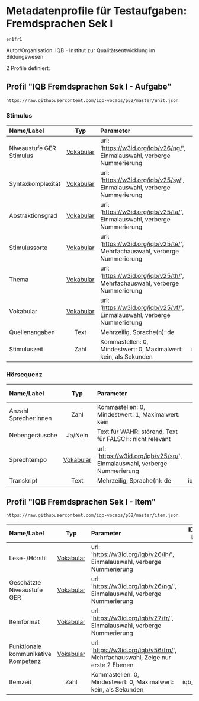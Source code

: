# Metadatenprofile für Testaufgaben: Fremdsprachen Sek I
```
en1fr1
```

Autor/Organisation: IQB - Institut zur Qualitätsentwicklung im Bildungswesen

2 Profile definiert:

## Profil "IQB Fremdsprachen Sek I - Aufgabe"
```
https://raw.githubusercontent.com/iqb-vocabs/p52/master/unit.json
```

### Stimulus

| Name/Label | Typ | Parameter | ID Profil-Eintrag |
| :--- | :---: | :--- | :---: |
| Niveaustufe GER Stimulus | [Vokabular](https://w3id.org/iqb/v26/ng/) | url: 'https://w3id.org/iqb/v26/ng/', Einmalauswahl, verberge Nummerierung | e2 |
| Syntaxkomplexität | [Vokabular](https://w3id.org/iqb/v25/sy/) | url: 'https://w3id.org/iqb/v25/sy/', Einmalauswahl, verberge Nummerierung | e3 |
| Abstraktionsgrad | [Vokabular](https://w3id.org/iqb/v25/ta/) | url: 'https://w3id.org/iqb/v25/ta/', Einmalauswahl, verberge Nummerierung | e4 |
| Stimulussorte | [Vokabular](https://w3id.org/iqb/v25/te/) | url: 'https://w3id.org/iqb/v25/te/', Mehrfachauswahl, verberge Nummerierung | e5 |
| Thema | [Vokabular](https://w3id.org/iqb/v25/th/) | url: 'https://w3id.org/iqb/v25/th/', Mehrfachauswahl, verberge Nummerierung | e6 |
| Vokabular | [Vokabular](https://w3id.org/iqb/v25/vf/) | url: 'https://w3id.org/iqb/v25/vf/', Einmalauswahl, verberge Nummerierung | e7 |
| Quellenangaben | Text |Mehrzeilig, Sprache(n): de | iqb_copyright |
| Stimuluszeit | Zahl |Kommastellen: 0, Mindestwert: 0, Maximalwert: kein, als Sekunden | iqb_time_stimulus |
### Hörsequenz

| Name/Label | Typ | Parameter | ID Profil-Eintrag |
| :--- | :---: | :--- | :---: |
| Anzahl Sprecher:innen | Zahl |Kommastellen: 0, Mindestwert: 1, Maximalwert: kein | k2 |
| Nebengeräusche | Ja/Nein |Text für WAHR: störend, Text für FALSCH: nicht relevant | k3 |
| Sprechtempo | [Vokabular](https://w3id.org/iqb/v25/sp/) | url: 'https://w3id.org/iqb/v25/sp/', Einmalauswahl, verberge Nummerierung | k4 |
| Transkript | Text |Mehrzeilig, Sprache(n): de | iqb_transcript |
## Profil "IQB Fremdsprachen Sek I - Item"
```
https://raw.githubusercontent.com/iqb-vocabs/p52/master/item.json
```

| Name/Label | Typ | Parameter | ID Profil-Eintrag |
| :--- | :---: | :--- | :---: |
| Lese-/Hörstil | [Vokabular](https://w3id.org/iqb/v26/lh/) | url: 'https://w3id.org/iqb/v26/lh/', Einmalauswahl, verberge Nummerierung | w8 |
| Geschätzte Niveaustufe GER | [Vokabular](https://w3id.org/iqb/v26/ng/) | url: 'https://w3id.org/iqb/v26/ng/', Einmalauswahl, verberge Nummerierung | s8 |
| Itemformat | [Vokabular](https://w3id.org/iqb/v27/fr/) | url: 'https://w3id.org/iqb/v27/fr/', Einmalauswahl, verberge Nummerierung | s3 |
| Funktionale kommunikative Kompetenz | [Vokabular](https://w3id.org/iqb/v56/fm/) | url: 'https://w3id.org/iqb/v56/fm/', Mehrfachauswahl, Zeige nur erste 2 Ebenen | s4 |
| Itemzeit | Zahl |Kommastellen: 0, Mindestwert: 0, Maximalwert: kein, als Sekunden | iqb_time_item |
